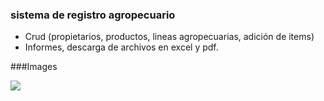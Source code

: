 ### sistema de registro agropecuario

- Crud (propietarios, productos, lineas agropecuarias, adición de items)
- Informes, descarga de archivos en excel y pdf.


###Images


![](https://raw.githubusercontent.com/ferney/agrisoft/main/Captura.ico)



